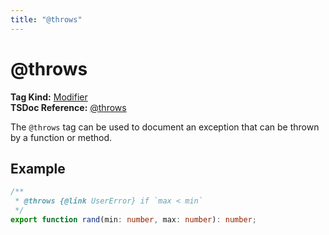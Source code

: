 ```yaml
---
title: "@throws"
---
```


# @throws

**Tag Kind:** [Modifier](../tags.md#block-tags) <br>
**TSDoc Reference:** [@throws](https://tsdoc.org/pages/tags/throws/)

The `@throws` tag can be used to document an exception that can be thrown by a function or method.

## Example

```ts
/**
 * @throws {@link UserError} if `max < min`
 */
export function rand(min: number, max: number): number;
```
